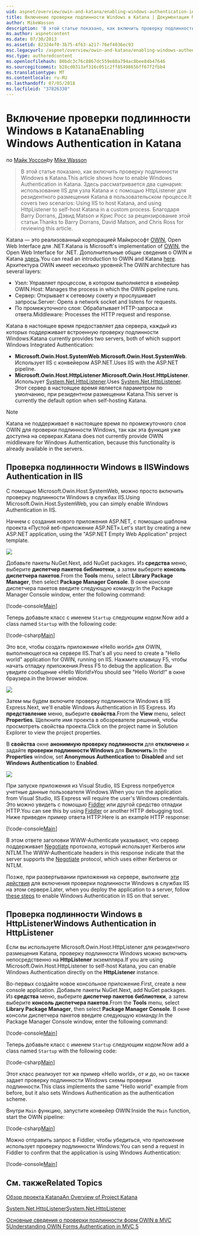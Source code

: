 ```yaml
---
uid: aspnet/overview/owin-and-katana/enabling-windows-authentication-in-katana
title: Включение проверки подлинности Windows в Katana | Документация Майкрософт
author: MikeWasson
description: 'В этой статье показано, как включить проверку подлинности Windows в Katana. Здесь рассматривается два сценария: использование IIS для узла Katana и с помощью HttpListener для резидентного размещения Kat...'
ms.author: aspnetcontent
ms.date: 07/30/2013
ms.assetid: 82324ef0-3b75-4f63-a217-76ef4036ec93
msc.legacyurl: /aspnet/overview/owin-and-katana/enabling-windows-authentication-in-katana
msc.type: authoredcontent
ms.openlocfilehash: 80bdc3c76c8867dc559e80a794ac8bee84b47646
ms.sourcegitcommit: b28cd0313af316c051c2ff8549865bff67f2fbb4
ms.translationtype: MT
ms.contentlocale: ru-RU
ms.lasthandoff: 07/05/2018
ms.locfileid: "37826330"
---
```

<a name="enabling-windows-authentication-in-katana"></a><span data-ttu-id="12e5f-104">Включение проверки подлинности Windows в Katana</span><span class="sxs-lookup"><span data-stu-id="12e5f-104">Enabling Windows Authentication in Katana</span></span>
====================
<span data-ttu-id="12e5f-105">по [Майк Уоссон](https://github.com/MikeWasson)</span><span class="sxs-lookup"><span data-stu-id="12e5f-105">by [Mike Wasson](https://github.com/MikeWasson)</span></span>

> <span data-ttu-id="12e5f-106">В этой статье показано, как включить проверку подлинности Windows в Katana.</span><span class="sxs-lookup"><span data-stu-id="12e5f-106">This article shows how to enable Windows Authentication in Katana.</span></span> <span data-ttu-id="12e5f-107">Здесь рассматривается два сценария: использование IIS для узла Katana и с помощью HttpListener для резидентного размещения Katana в пользовательском процессе.</span><span class="sxs-lookup"><span data-stu-id="12e5f-107">It covers two scenarios: Using IIS to host Katana, and using HttpListener to self-host Katana in a custom process.</span></span> <span data-ttu-id="12e5f-108">Благодаря Barry Dorrans, Дэвид Matson и Крис Росс за рецензирование этой статьи.</span><span class="sxs-lookup"><span data-stu-id="12e5f-108">Thanks to Barry Dorrans, David Matson, and Chris Ross for reviewing this article.</span></span>


<span data-ttu-id="12e5f-109">Katana — это реализованный корпорацией Майкрософт [OWIN](http://owin.org/), Open Web Interface для .NET.</span><span class="sxs-lookup"><span data-stu-id="12e5f-109">Katana is Microsoft's implementation of [OWIN](http://owin.org/), the Open Web Interface for .NET.</span></span> <span data-ttu-id="12e5f-110">Дополнительные общие сведения о OWIN и Katana [здесь](an-overview-of-project-katana.md).</span><span class="sxs-lookup"><span data-stu-id="12e5f-110">You can read an introduction to OWIN and Katana [here](an-overview-of-project-katana.md).</span></span> <span data-ttu-id="12e5f-111">Архитектура OWIN имеет несколько уровней:</span><span class="sxs-lookup"><span data-stu-id="12e5f-111">The OWIN architecture has several layers:</span></span>

- <span data-ttu-id="12e5f-112">Узел: Управляет процессом, в котором выполняется в конвейер OWIN.</span><span class="sxs-lookup"><span data-stu-id="12e5f-112">Host: Manages the process in which the OWIN pipeline runs.</span></span>
- <span data-ttu-id="12e5f-113">Сервер: Открывает к сетевому сокету и прослушивает запросы.</span><span class="sxs-lookup"><span data-stu-id="12e5f-113">Server: Opens a network socket and listens for requests.</span></span>
- <span data-ttu-id="12e5f-114">По промежуточного слоя: Обрабатывает HTTP-запроса и ответа.</span><span class="sxs-lookup"><span data-stu-id="12e5f-114">Middleware: Processes the HTTP request and response.</span></span>

<span data-ttu-id="12e5f-115">Katana в настоящее время предоставляет два сервера, каждый из которых поддерживает встроенную проверку подлинности Windows:</span><span class="sxs-lookup"><span data-stu-id="12e5f-115">Katana currently provides two servers, both of which support Windows Integrated Authentication:</span></span>

- <span data-ttu-id="12e5f-116">**Microsoft.Owin.Host.SystemWeb**.</span><span class="sxs-lookup"><span data-stu-id="12e5f-116">**Microsoft.Owin.Host.SystemWeb**.</span></span> <span data-ttu-id="12e5f-117">Использует IIS с конвейером ASP.NET.</span><span class="sxs-lookup"><span data-stu-id="12e5f-117">Uses IIS with the ASP.NET pipeline.</span></span>
- <span data-ttu-id="12e5f-118">**Microsoft.Owin.Host.HttpListener**.</span><span class="sxs-lookup"><span data-stu-id="12e5f-118">**Microsoft.Owin.Host.HttpListener**.</span></span> <span data-ttu-id="12e5f-119">Использует [System.Net.HttpListener](https://msdn.microsoft.com/library/system.net.httplistener.aspx).</span><span class="sxs-lookup"><span data-stu-id="12e5f-119">Uses [System.Net.HttpListener](https://msdn.microsoft.com/library/system.net.httplistener.aspx).</span></span> <span data-ttu-id="12e5f-120">Этот сервер в настоящее время является параметром по умолчанию, при резидентном размещении Katana.</span><span class="sxs-lookup"><span data-stu-id="12e5f-120">This server is currently the default option when self-hosting Katana.</span></span>

> [!NOTE]
> <span data-ttu-id="12e5f-121">Katana не поддерживает в настоящее время по промежуточного слоя OWIN для проверки подлинности Windows, так как эта функция уже доступна на серверах.</span><span class="sxs-lookup"><span data-stu-id="12e5f-121">Katana does not currently provide OWIN middleware for Windows Authentication, because this functionality is already available in the servers.</span></span>


## <a name="windows-authentication-in-iis"></a><span data-ttu-id="12e5f-122">Проверка подлинности Windows в IIS</span><span class="sxs-lookup"><span data-stu-id="12e5f-122">Windows Authentication in IIS</span></span>

<span data-ttu-id="12e5f-123">С помощью Microsoft.Owin.Host.SystemWeb, можно просто включить проверку подлинности Windows в службах IIS.</span><span class="sxs-lookup"><span data-stu-id="12e5f-123">Using Microsoft.Owin.Host.SystemWeb, you can simply enable Windows Authentication in IIS.</span></span>

<span data-ttu-id="12e5f-124">Начнем с создания нового приложения ASP.NET, с помощью шаблона проекта «Пустой веб-приложение ASP.NET».</span><span class="sxs-lookup"><span data-stu-id="12e5f-124">Let's start by creating a new ASP.NET application, using the "ASP.NET Empty Web Application" project template.</span></span>

![](enabling-windows-authentication-in-katana/_static/image1.png)

<span data-ttu-id="12e5f-125">Добавьте пакеты NuGet.</span><span class="sxs-lookup"><span data-stu-id="12e5f-125">Next, add NuGet packages.</span></span> <span data-ttu-id="12e5f-126">Из **средства** меню, выберите **диспетчер пакетов библиотеки**, а затем выберите **консоль диспетчера пакетов**.</span><span class="sxs-lookup"><span data-stu-id="12e5f-126">From the **Tools** menu, select **Library Package Manager**, then select **Package Manager Console**.</span></span> <span data-ttu-id="12e5f-127">В окне консоли диспетчера пакетов введите следующую команду:</span><span class="sxs-lookup"><span data-stu-id="12e5f-127">In the Package Manager Console window, enter the following command:</span></span>

[!code-console[Main](enabling-windows-authentication-in-katana/samples/sample1.cmd)]

<span data-ttu-id="12e5f-128">Теперь добавьте класс с именем `Startup` следующим кодом:</span><span class="sxs-lookup"><span data-stu-id="12e5f-128">Now add a class named `Startup` with the following code:</span></span>

[!code-csharp[Main](enabling-windows-authentication-in-katana/samples/sample2.cs)]

<span data-ttu-id="12e5f-129">Это все, чтобы создать приложение «Hello world» для OWIN, выполняющегося на сервере IIS.</span><span class="sxs-lookup"><span data-stu-id="12e5f-129">That's all you need to create a "Hello world" application for OWIN, running on IIS.</span></span> <span data-ttu-id="12e5f-130">Нажмите клавишу F5, чтобы начать отладку приложения.</span><span class="sxs-lookup"><span data-stu-id="12e5f-130">Press F5 to debug the application.</span></span> <span data-ttu-id="12e5f-131">Вы увидите сообщение «Hello World!»</span><span class="sxs-lookup"><span data-stu-id="12e5f-131">You should see "Hello World!"</span></span> <span data-ttu-id="12e5f-132">в окне браузера.</span><span class="sxs-lookup"><span data-stu-id="12e5f-132">in the browser window.</span></span>

![](enabling-windows-authentication-in-katana/_static/image2.png)

<span data-ttu-id="12e5f-133">Затем мы будем включите проверку подлинности Windows в IIS Express.</span><span class="sxs-lookup"><span data-stu-id="12e5f-133">Next, we'll enable Windows Authentication in IIS Express.</span></span> <span data-ttu-id="12e5f-134">Из **представление** меню, выберите **свойства**.</span><span class="sxs-lookup"><span data-stu-id="12e5f-134">From the **View** menu, select **Properties**.</span></span> <span data-ttu-id="12e5f-135">Щелкните имя проекта в обозревателе решений, чтобы просмотреть свойства проекта.</span><span class="sxs-lookup"><span data-stu-id="12e5f-135">Click on the project name in Solution Explorer to view the project properties.</span></span>

<span data-ttu-id="12e5f-136">В **свойства** окне **анонимную проверку подлинности** для **отключено** и задайте **проверки подлинности Windows** для  **Включить**.</span><span class="sxs-lookup"><span data-stu-id="12e5f-136">In the **Properties** window, set **Anonymous Authentication** to **Disabled** and set **Windows Authentication** to **Enabled**.</span></span>

![](enabling-windows-authentication-in-katana/_static/image3.png)

<span data-ttu-id="12e5f-137">При запуске приложения из Visual Studio, IIS Express потребуется учетные данные пользователя Windows.</span><span class="sxs-lookup"><span data-stu-id="12e5f-137">When you run the application from Visual Studio, IIS Express will require the user's Windows credentials.</span></span> <span data-ttu-id="12e5f-138">Это можно увидеть с помощью [Fiddler](http://fiddler2.com/home) или другой средство отладки HTTP.</span><span class="sxs-lookup"><span data-stu-id="12e5f-138">You can see this by using [Fiddler](http://fiddler2.com/home) or another HTTP debugging tool.</span></span> <span data-ttu-id="12e5f-139">Ниже приведен пример ответа HTTP:</span><span class="sxs-lookup"><span data-stu-id="12e5f-139">Here is an example HTTP response:</span></span>

[!code-console[Main](enabling-windows-authentication-in-katana/samples/sample3.cmd?highlight=1,5-6)]

<span data-ttu-id="12e5f-140">В этом ответе заголовки WWW-Authenticate указывают, что сервер поддерживает [Negotiate](http://www.ietf.org/rfc/rfc4559.txt) протокола, который использует Kerberos или NTLM.</span><span class="sxs-lookup"><span data-stu-id="12e5f-140">The WWW-Authenticate headers in this response indicate that the server supports the [Negotiate](http://www.ietf.org/rfc/rfc4559.txt) protocol, which uses either Kerberos or NTLM.</span></span>

<span data-ttu-id="12e5f-141">Позже, при развертывании приложения на сервере, выполните [эти действия](https://www.iis.net/configreference/system.webserver/security/authentication/windowsauthentication) для включения проверки подлинности Windows в службах IIS на этом сервере.</span><span class="sxs-lookup"><span data-stu-id="12e5f-141">Later, when you deploy the application to a server, follow [these steps](https://www.iis.net/configreference/system.webserver/security/authentication/windowsauthentication) to enable Windows Authentication in IIS on that server.</span></span>

## <a name="windows-authentication-in-httplistener"></a><span data-ttu-id="12e5f-142">Проверка подлинности Windows в HttpListener</span><span class="sxs-lookup"><span data-stu-id="12e5f-142">Windows Authentication in HttpListener</span></span>

<span data-ttu-id="12e5f-143">Если вы используете Microsoft.Owin.Host.HttpListener для резидентного размещения Katana, проверку подлинности Windows можно включить непосредственно на **HttpListener** экземпляра.</span><span class="sxs-lookup"><span data-stu-id="12e5f-143">If you are using Microsoft.Owin.Host.HttpListener to self-host Katana, you can enable Windows Authentication directly on the **HttpListener** instance.</span></span>

<span data-ttu-id="12e5f-144">Во-первых создайте новое консольное приложение.</span><span class="sxs-lookup"><span data-stu-id="12e5f-144">First, create a new console application.</span></span> <span data-ttu-id="12e5f-145">Добавьте пакеты NuGet.</span><span class="sxs-lookup"><span data-stu-id="12e5f-145">Next, add NuGet packages.</span></span> <span data-ttu-id="12e5f-146">Из **средства** меню, выберите **диспетчер пакетов библиотеки**, а затем выберите **консоль диспетчера пакетов**.</span><span class="sxs-lookup"><span data-stu-id="12e5f-146">From the **Tools** menu, select **Library Package Manager**, then select **Package Manager Console**.</span></span> <span data-ttu-id="12e5f-147">В окне консоли диспетчера пакетов введите следующую команду:</span><span class="sxs-lookup"><span data-stu-id="12e5f-147">In the Package Manager Console window, enter the following command:</span></span>

[!code-console[Main](enabling-windows-authentication-in-katana/samples/sample4.cmd)]

<span data-ttu-id="12e5f-148">Теперь добавьте класс с именем `Startup` следующим кодом:</span><span class="sxs-lookup"><span data-stu-id="12e5f-148">Now add a class named `Startup` with the following code:</span></span>

[!code-csharp[Main](enabling-windows-authentication-in-katana/samples/sample5.cs)]

<span data-ttu-id="12e5f-149">Этот класс реализует тот же пример «Hello world», от и до, но он также задает проверку подлинности Windows схемы проверки подлинности.</span><span class="sxs-lookup"><span data-stu-id="12e5f-149">This class implements the same "Hello world" example from before, but it also sets Windows Authentication as the authentication scheme.</span></span>

<span data-ttu-id="12e5f-150">Внутри `Main` функцию, запустите конвейер OWIN:</span><span class="sxs-lookup"><span data-stu-id="12e5f-150">Inside the `Main` function, start the OWIN pipeline:</span></span>

[!code-csharp[Main](enabling-windows-authentication-in-katana/samples/sample6.cs)]

<span data-ttu-id="12e5f-151">Можно отправить запрос в Fiddler, чтобы убедиться, что приложение использует проверку подлинности Windows:</span><span class="sxs-lookup"><span data-stu-id="12e5f-151">You can send a request in Fiddler to confirm that the application is using Windows Authentication:</span></span>

[!code-console[Main](enabling-windows-authentication-in-katana/samples/sample7.cmd?highlight=1,4-5)]

## <a name="related-topics"></a><span data-ttu-id="12e5f-152">См. также</span><span class="sxs-lookup"><span data-stu-id="12e5f-152">Related Topics</span></span>

[<span data-ttu-id="12e5f-153">Обзор проекта Katana</span><span class="sxs-lookup"><span data-stu-id="12e5f-153">An Overview of Project Katana</span></span>](an-overview-of-project-katana.md)

[<span data-ttu-id="12e5f-154">System.Net.HttpListener</span><span class="sxs-lookup"><span data-stu-id="12e5f-154">System.Net.HttpListener</span></span>](https://msdn.microsoft.com/library/system.net.httplistener.aspx)

[<span data-ttu-id="12e5f-155">Основные сведения о проверки подлинности форм OWIN в MVC 5</span><span class="sxs-lookup"><span data-stu-id="12e5f-155">Understanding OWIN Forms Authentication in MVC 5</span></span>](https://blogs.msdn.com/b/webdev/archive/2013/07/03/understanding-owin-forms-authentication-in-mvc-5.aspx)
